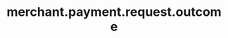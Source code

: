---
layout: ResourceOverview
title: merchant.payment.request.outcome
description: Overview
schema: merchant.payment.request.outcome
api: merchant
---